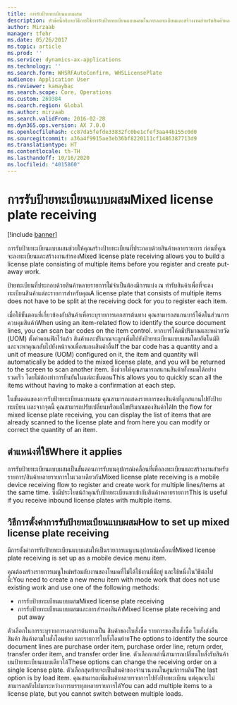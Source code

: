 ```yaml
---
title: การรับป้ายทะเบียนแบบผสม
description: หัวข้อนี้อธิบายวิธีการใช้การรับป้ายทะเบียนแบบผสมในการลงทะเบียนและสร้างงานสำหรับสินค้าหลายรายการกับอุปกรณ์เคลื่อนที่
author: Mirzaab
manager: tfehr
ms.date: 05/26/2017
ms.topic: article
ms.prod: ''
ms.service: dynamics-ax-applications
ms.technology: ''
ms.search.form: WHSRFAutoConfirm, WHSLicensePlate
audience: Application User
ms.reviewer: kamaybac
ms.search.scope: Core, Operations
ms.custom: 269384
ms.search.region: Global
ms.author: mirzaab
ms.search.validFrom: 2016-02-28
ms.dyn365.ops.version: AX 7.0.0
ms.openlocfilehash: cc87da5fefde33832fc0be1cfef3aa44b155c0d0
ms.sourcegitcommit: a36a4f9915ae3eb36bf8220111cf1486387713d9
ms.translationtype: HT
ms.contentlocale: th-TH
ms.lasthandoff: 10/16/2020
ms.locfileid: "4015860"
---
```

# <a name="mixed-license-plate-receiving"></a><span data-ttu-id="7b38c-103">การรับป้ายทะเบียนแบบผสม</span><span class="sxs-lookup"><span data-stu-id="7b38c-103">Mixed license plate receiving</span></span>

[!include [banner](../includes/banner.md)]

<span data-ttu-id="7b38c-104">การรับป้ายทะเบียนแบบผสมช่วยให้คุณสร้างป้ายทะเบียนที่ประกอบด้วยสินค้าหลายรายการ ก่อนที่คุณจะลงทะเบียนและสร้างงานสำรอง</span><span class="sxs-lookup"><span data-stu-id="7b38c-104">Mixed license plate receiving allows you to build a license plate consisting of multiple items before you register and create put-away work.</span></span> 

<span data-ttu-id="7b38c-105">ป้ายทะเบียนที่ประกอบด้วยสินค้าหลายรายการไม่จำเป็นต้องมีการแบ่ง ณ ท่ารับสินค้าเพื่อที่จะลงทะเบียนสินค้าแต่ละรายการสำหรับคุณ</span><span class="sxs-lookup"><span data-stu-id="7b38c-105">A license plate that consists of multiple items does not have to be split at the receiving dock for you to register each item.</span></span> 

<span data-ttu-id="7b38c-106">เมื่อใช้ขั้นตอนที่เกี่ยวข้องกับสินค้าเพื่อระบุรายการเอกสารต้นทาง คุณสามารถสแกนบาร์โค้ดในส่วนการควบคุมสินค้า</span><span class="sxs-lookup"><span data-stu-id="7b38c-106">When using an item-related flow to identify the source document lines, you can scan bar codes on the item control.</span></span> <span data-ttu-id="7b38c-107">หากบาร์โค้ดมีปริมาณและหน่วยวัด (UOM) ตั้งค่าคอนฟิกไว้แล้ว สินค้าและปริมาณจะถูกเพิ่มไปยังป้ายทะเบียนแบบผสมโดยอัตโนมัติ และจะพาคุณกลับไปยังหน้าจอเพื่อสแกนสินค้าอื่น</span><span class="sxs-lookup"><span data-stu-id="7b38c-107">If the bar code has a quantity and a unit of measure (UOM) configured on it, the item and quantity will automatically be added to the mixed license plate, and you will be returned to the screen to scan another item.</span></span> <span data-ttu-id="7b38c-108">ซึ่งช่วยให้คุณสามารถสแกนสินค้าทั้งหมดได้อย่างรวดเร็ว โดยไม่ต้องทำการยืนยันในแต่ละขั้นตอน</span><span class="sxs-lookup"><span data-stu-id="7b38c-108">This allows you to quickly scan all the items without having to make a confirmation at each step.</span></span> 

<span data-ttu-id="7b38c-109">ในขั้นตอนของการรับป้ายทะเบียนแบบผสม คุณสามารถแสดงรายการของสินค้าที่ถูกสแกนไปยังป้ายทะเบียน และจากจุดนี้ คุณสามารถปรับเปลี่ยนหรือแก้ไขปริมาณของสินค้าได้</span><span class="sxs-lookup"><span data-stu-id="7b38c-109">In the flow for mixed license plate receiving, you can display the list of items that are already scanned to the license plate and from here you can modify or correct the quantity of an item.</span></span>

## <a name="where-it-applies"></a><span data-ttu-id="7b38c-110">ตำแหน่งที่ใช้</span><span class="sxs-lookup"><span data-stu-id="7b38c-110">Where it applies</span></span>

<span data-ttu-id="7b38c-111">การรับป้ายทะเบียนแบบผสมเป็นขั้นตอนการรับบนอุปกรณ์เคลื่อนที่เพื่อลงทะเบียนและสร้างงานสำหรับรายการ/สินค้าหลายรายการในเวลาเดียวกัน</span><span class="sxs-lookup"><span data-stu-id="7b38c-111">Mixed license plate receiving is a mobile device receiving flow to register and create work for multiple lines/items at the same time.</span></span> <span data-ttu-id="7b38c-112">ซึ่งมีประโยชน์ถ้าคุณรับป้ายทะเบียนขาเข้ากับสินค้าหลายรายการ</span><span class="sxs-lookup"><span data-stu-id="7b38c-112">This is useful if you receive inbound license plates with multiple items.</span></span> 

## <a name="how-to-set-up-mixed-license-plate-receiving"></a><span data-ttu-id="7b38c-113">วิธีการตั้งค่าการรับป้ายทะเบียนแบบผสม</span><span class="sxs-lookup"><span data-stu-id="7b38c-113">How to set up mixed license plate receiving</span></span>
<span data-ttu-id="7b38c-114">มีการตั้งค่าการรับป้ายทะเบียนแบบผสมให้เป็นรายการเมนูบนอุปกรณ์เคลื่อนที่</span><span class="sxs-lookup"><span data-stu-id="7b38c-114">Mixed license plate receiving is set up as a mobile device menu item.</span></span>

<span data-ttu-id="7b38c-115">คุณต้องสร้างรายการเมนูใหม่พร้อมกับงานของโหมดที่ไม่ได้ใช้งานที่มีอยู่ และใช้หนึ่งในวิธีต่อไปนี้:</span><span class="sxs-lookup"><span data-stu-id="7b38c-115">You need to create a new menu item with mode work that does not use existing work and use one of the following methods:</span></span>

- <span data-ttu-id="7b38c-116">การรับป้ายทะเบียนแบบผสม</span><span class="sxs-lookup"><span data-stu-id="7b38c-116">Mixed license plate receiving</span></span>
- <span data-ttu-id="7b38c-117">การรับป้ายทะเบียนแบบผสมและการสำรองสินค้า</span><span class="sxs-lookup"><span data-stu-id="7b38c-117">Mixed license plate receiving and put away</span></span>

<span data-ttu-id="7b38c-118">ตัวเลือกในการระบุรายการเอกสารต้นทางเป็น สินค้าของใบสั่งซื้อ รายการของใบสั่งซื้อ ใบสั่งส่งคืนสินค้า สินค้าตามใบสั่งโอนย้าย และรายการใบสั่งโอนย้าย</span><span class="sxs-lookup"><span data-stu-id="7b38c-118">The options to identify the source document lines are purchase order item, purchase order line, return order, transfer order item, and transfer order line.</span></span> <span data-ttu-id="7b38c-119">ตัวเลือกเหล่านี้สามารถเปลี่ยนใบสั่งรับสินค้าบนป้ายทะเบียนแบบเดียวได้</span><span class="sxs-lookup"><span data-stu-id="7b38c-119">These options can change the receiving order on a single license plate.</span></span> <span data-ttu-id="7b38c-120">ตัวเลือกสุดท้ายจะเป็นสินค้าของจำนวนงานในศูนย์การผลิต</span><span class="sxs-lookup"><span data-stu-id="7b38c-120">The last option is by load item.</span></span> <span data-ttu-id="7b38c-121">คุณสามารถเพิ่มสินค้าหลายรายการไปยังป้ายทะเบียน แต่คุณจะไม่สามารถสลับไปมาระหว่างการบรรทุกหลายรายการได้</span><span class="sxs-lookup"><span data-stu-id="7b38c-121">You can add multiple items to a license plate, but you cannot switch between multiple loads.</span></span>

